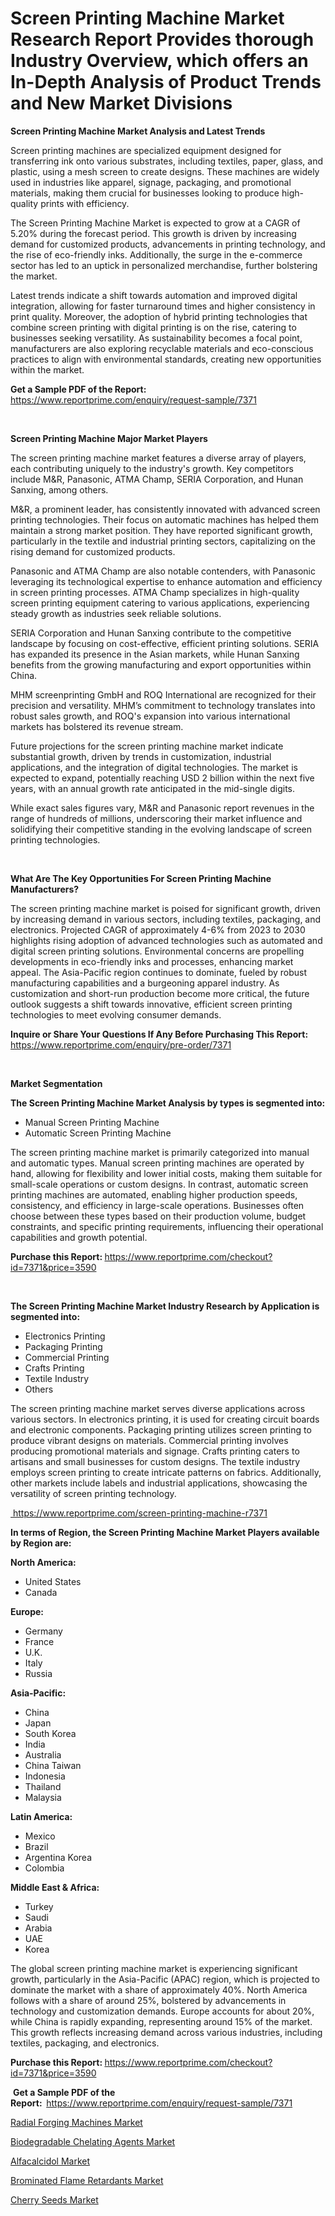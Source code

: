 <p><h1>Screen Printing Machine Market Research Report Provides thorough Industry Overview, which offers an In-Depth Analysis of Product Trends and New Market Divisions</h1></p><p><strong>Screen Printing Machine Market Analysis and Latest Trends</strong></p>
<p><p>Screen printing machines are specialized equipment designed for transferring ink onto various substrates, including textiles, paper, glass, and plastic, using a mesh screen to create designs. These machines are widely used in industries like apparel, signage, packaging, and promotional materials, making them crucial for businesses looking to produce high-quality prints with efficiency.</p><p>The Screen Printing Machine Market is expected to grow at a CAGR of 5.20% during the forecast period. This growth is driven by increasing demand for customized products, advancements in printing technology, and the rise of eco-friendly inks. Additionally, the surge in the e-commerce sector has led to an uptick in personalized merchandise, further bolstering the market.</p><p>Latest trends indicate a shift towards automation and improved digital integration, allowing for faster turnaround times and higher consistency in print quality. Moreover, the adoption of hybrid printing technologies that combine screen printing with digital printing is on the rise, catering to businesses seeking versatility. As sustainability becomes a focal point, manufacturers are also exploring recyclable materials and eco-conscious practices to align with environmental standards, creating new opportunities within the market.</p></p>
<p><strong>Get a Sample PDF of the Report:&nbsp;</strong> <a href="https://www.reportprime.com/enquiry/request-sample/7371?utm_campaign=1134&utm_medium=2&utm_source=Github&utm_content=ia&utm_term=25122024&utm_id=screen-printing-machine">https://www.reportprime.com/enquiry/request-sample/7371</a></p>
<p>&nbsp;</p>
<p><strong>Screen Printing Machine Major Market Players</strong></p>
<p><p>The screen printing machine market features a diverse array of players, each contributing uniquely to the industry's growth. Key competitors include M&R, Panasonic, ATMA Champ, SERIA Corporation, and Hunan Sanxing, among others.</p><p>M&R, a prominent leader, has consistently innovated with advanced screen printing technologies. Their focus on automatic machines has helped them maintain a strong market position. They have reported significant growth, particularly in the textile and industrial printing sectors, capitalizing on the rising demand for customized products.</p><p>Panasonic and ATMA Champ are also notable contenders, with Panasonic leveraging its technological expertise to enhance automation and efficiency in screen printing processes. ATMA Champ specializes in high-quality screen printing equipment catering to various applications, experiencing steady growth as industries seek reliable solutions.</p><p>SERIA Corporation and Hunan Sanxing contribute to the competitive landscape by focusing on cost-effective, efficient printing solutions. SERIA has expanded its presence in the Asian markets, while Hunan Sanxing benefits from the growing manufacturing and export opportunities within China.</p><p>MHM screenprinting GmbH and ROQ International are recognized for their precision and versatility. MHM’s commitment to technology translates into robust sales growth, and ROQ's expansion into various international markets has bolstered its revenue stream.</p><p>Future projections for the screen printing machine market indicate substantial growth, driven by trends in customization, industrial applications, and the integration of digital technologies. The market is expected to expand, potentially reaching USD 2 billion within the next five years, with an annual growth rate anticipated in the mid-single digits.</p><p>While exact sales figures vary, M&R and Panasonic report revenues in the range of hundreds of millions, underscoring their market influence and solidifying their competitive standing in the evolving landscape of screen printing technologies.</p></p>
<p>&nbsp;</p>
<p><strong>What Are The Key Opportunities For Screen Printing Machine Manufacturers?</strong></p>
<p><p>The screen printing machine market is poised for significant growth, driven by increasing demand in various sectors, including textiles, packaging, and electronics. Projected CAGR of approximately 4-6% from 2023 to 2030 highlights rising adoption of advanced technologies such as automated and digital screen printing solutions. Environmental concerns are propelling developments in eco-friendly inks and processes, enhancing market appeal. The Asia-Pacific region continues to dominate, fueled by robust manufacturing capabilities and a burgeoning apparel industry. As customization and short-run production become more critical, the future outlook suggests a shift towards innovative, efficient screen printing technologies to meet evolving consumer demands.</p></p>
<p><strong>Inquire or Share Your Questions If Any Before Purchasing This Report:</strong> <a href="https://www.reportprime.com/enquiry/pre-order/7371?utm_campaign=1134&utm_medium=2&utm_source=Github&utm_content=ia&utm_term=25122024&utm_id=screen-printing-machine">https://www.reportprime.com/enquiry/pre-order/7371</a></p>
<p>&nbsp;</p>
<p><strong>Market Segmentation</strong></p>
<p><strong>The Screen Printing Machine Market Analysis by types is segmented into:</strong></p>
<p><ul><li>Manual Screen Printing Machine</li><li>Automatic Screen Printing Machine</li></ul></p>
<p><p>The screen printing machine market is primarily categorized into manual and automatic types. Manual screen printing machines are operated by hand, allowing for flexibility and lower initial costs, making them suitable for small-scale operations or custom designs. In contrast, automatic screen printing machines are automated, enabling higher production speeds, consistency, and efficiency in large-scale operations. Businesses often choose between these types based on their production volume, budget constraints, and specific printing requirements, influencing their operational capabilities and growth potential.</p></p>
<p><strong>Purchase this Report:&nbsp;</strong><a href="https://www.reportprime.com/checkout?id=7371&price=3590&utm_campaign=1134&utm_medium=2&utm_source=Github&utm_content=ia&utm_term=25122024&utm_id=screen-printing-machine">https://www.reportprime.com/checkout?id=7371&price=3590</a></p>
<p>&nbsp;</p>
<p><strong>The Screen Printing Machine Market Industry Research by Application is segmented into:</strong></p>
<p><ul><li>Electronics Printing</li><li>Packaging Printing</li><li>Commercial Printing</li><li>Crafts Printing</li><li>Textile Industry</li><li>Others</li></ul></p>
<p><p>The screen printing machine market serves diverse applications across various sectors. In electronics printing, it is used for creating circuit boards and electronic components. Packaging printing utilizes screen printing to produce vibrant designs on materials. Commercial printing involves producing promotional materials and signage. Crafts printing caters to artisans and small businesses for custom designs. The textile industry employs screen printing to create intricate patterns on fabrics. Additionally, other markets include labels and industrial applications, showcasing the versatility of screen printing technology.</p></p>
<p><a href="https://www.reportprime.com/screen-printing-machine-r7371?utm_campaign=1134&utm_medium=2&utm_source=Github&utm_content=ia&utm_term=25122024&utm_id=screen-printing-machine">&nbsp;https://www.reportprime.com/screen-printing-machine-r7371</a></p>
<p><strong>In terms of Region, the Screen Printing Machine Market Players available by Region are:</strong></p>
<p>
    <p> <strong> North America: </strong>
        <ul>
            <li>United States</li>
            <li>Canada</li>
        </ul>
        </p> 
    <p> <strong> Europe: </strong>
        <ul>
            <li>Germany</li>
            <li>France</li>
            <li>U.K.</li>
            <li>Italy</li>
            <li>Russia</li>
        </ul>
        </p> 
    <p> <strong> Asia-Pacific: </strong>
        <ul>
            <li>China</li>
            <li>Japan</li>
            <li>South Korea</li>
            <li>India</li>
            <li>Australia</li>
            <li>China Taiwan</li>
            <li>Indonesia</li>
            <li>Thailand</li>
            <li>Malaysia</li>
        </ul>
        </p> 
    <p> <strong> Latin America: </strong>
        <ul>
            <li>Mexico</li>
            <li>Brazil</li>
            <li>Argentina Korea</li>
            <li>Colombia</li>
        </ul>
        </p> 
    <p> <strong> Middle East & Africa: </strong>
        <ul>
            <li>Turkey</li>
            <li>Saudi</li>
            <li>Arabia</li>
            <li>UAE</li>
            <li>Korea</li>
        </ul>
    </p>
    </p>
<p><p>The global screen printing machine market is experiencing significant growth, particularly in the Asia-Pacific (APAC) region, which is projected to dominate the market with a share of approximately 40%. North America follows with a share of around 25%, bolstered by advancements in technology and customization demands. Europe accounts for about 20%, while China is rapidly expanding, representing around 15% of the market. This growth reflects increasing demand across various industries, including textiles, packaging, and electronics.</p></p>
<p><strong>Purchase this Report: </strong><a href="https://www.reportprime.com/checkout?id=7371&price=3590&utm_campaign=1134&utm_medium=2&utm_source=Github&utm_content=ia&utm_term=25122024&utm_id=screen-printing-machine">https://www.reportprime.com/checkout?id=7371&price=3590</a></p>
<p>&nbsp;<strong>Get a Sample PDF of the Report:&nbsp;&nbsp;</strong><a href="https://www.reportprime.com/enquiry/request-sample/7371?utm_campaign=1134&utm_medium=2&utm_source=Github&utm_content=ia&utm_term=25122024&utm_id=screen-printing-machine">https://www.reportprime.com/enquiry/request-sample/7371</a></p>
<p><strong></strong></p>
<p><p><a href="https://github.com/BryceTownsendr/Market-Research-Report-List-7/blob/main/radial-forging-machines-market.md?utm_campaign=1134&utm_medium=2&utm_source=Github&utm_content=ia&utm_term=25122024&utm_id=screen-printing-machine">Radial Forging Machines Market</a></p><p><a href="https://www.linkedin.com/pulse/unveiling-market-trends-global-biodegradable-chelating-agents-wpc9c?utm_campaign=1134&utm_medium=2&utm_source=Github&utm_content=ia&utm_term=25122024&utm_id=screen-printing-machine">Biodegradable Chelating Agents Market</a></p><p><a href="https://www.linkedin.com/pulse/comprehensive-market-analysis-alfacalcidol-projected-qr3cc?utm_campaign=1134&utm_medium=2&utm_source=Github&utm_content=ia&utm_term=25122024&utm_id=screen-printing-machine">Alfacalcidol Market</a></p><p><a href="https://www.linkedin.com/pulse/report-impact-latest-trends-brominated-flame-retardants-market-ptiwc?utm_campaign=1134&utm_medium=2&utm_source=Github&utm_content=ia&utm_term=25122024&utm_id=screen-printing-machine">Brominated Flame Retardants Market</a></p><p><a href="https://www.linkedin.com/pulse/strategic-roadmap-global-cherry-seeds-market-insights-opportunities-h8x9e?utm_campaign=1134&utm_medium=2&utm_source=Github&utm_content=ia&utm_term=25122024&utm_id=screen-printing-machine">Cherry Seeds Market</a></p></p>